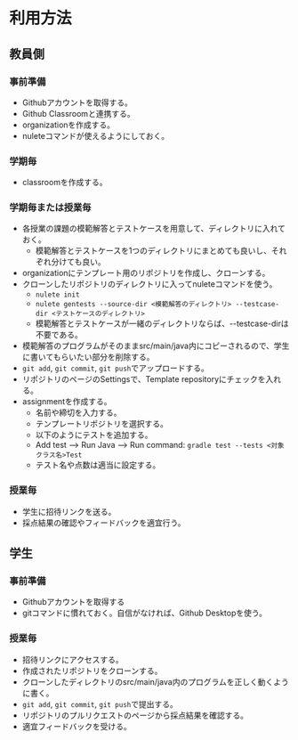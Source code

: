 # 利用方法
## 教員側
### 事前準備
- Githubアカウントを取得する。
- Github Classroomと連携する。
- organizationを作成する。
- nuleteコマンドが使えるようにしておく。

### 学期毎
- classroomを作成する。

### 学期毎または授業毎
- 各授業の課題の模範解答とテストケースを用意して、ディレクトリに入れておく。
    - 模範解答とテストケースを1つのディレクトリにまとめても良いし、それぞれ分けても良い。
- organizationにテンプレート用のリポジトリを作成し、クローンする。
- クローンしたリポジトリのディレクトリに入ってnuleteコマンドを使う。
    - `nulete init`
    - `nulete gentests --source-dir <模範解答のディレクトリ> --testcase-dir <テストケースのディレクトリ>`
    - 模範解答とテストケースが一緒のディレクトリならば、--testcase-dirは不要である。
- 模範解答のプログラムがそのままsrc/main/java内にコピーされるので、学生に書いてもらいたい部分を削除する。
- `git add`, `git commit`, `git push`でアップロードする。
- リポジトリのページのSettingsで、Template repositoryにチェックを入れる。
- assignmentを作成する。
    - 名前や締切を入力する。
    - テンプレートリポジトリを選択する。
    - 以下のようにテストを追加する。
    - Add test --> Run Java --> Run command: `gradle test --tests <対象クラス名>Test`
    - テスト名や点数は適当に設定する。

### 授業毎
- 学生に招待リンクを送る。
- 採点結果の確認やフィードバックを適宜行う。

## 学生
### 事前準備
- Githubアカウントを取得する
- gitコマンドに慣れておく。自信がなければ、Github Desktopを使う。

### 授業毎
- 招待リンクにアクセスする。
- 作成されたリポジトリをクローンする。
- クローンしたディレクトリのsrc/main/java内のプログラムを正しく動くように書く。
- `git add`, `git commit`, `git push`で提出する。
- リポジトリのプルリクエストのページから採点結果を確認する。
- 適宜フィードバックを受ける。
